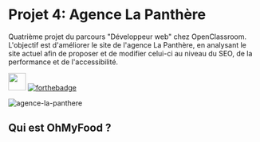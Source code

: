 # Projet 4: Agence La Panthère
Quatrième projet du parcours "Développeur web" chez OpenClassroom. L'objectif est d'améliorer le site de l'agence La Panthère, en analysant le site actuel afin de proposer et de modifier celui-ci au niveau du SEO, de la performance et de l'accessibilité. 

<img src="https://user-images.githubusercontent.com/98737248/217799985-ff42b7f8-f059-4d40-a78f-9b7a6b44fa4c.svg" style="height:35px;"> [![forthebadge](https://forthebadge.com/images/badges/powered-by-coffee.svg)](https://forthebadge.com)

![agence-la-panthere](https://user-images.githubusercontent.com/98737248/217819401-d55df576-8b36-4faf-9951-6ac00f07cf95.jpg)

## Qui est OhMyFood ?
